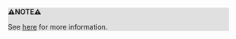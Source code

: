 <div style="margin:2em; background-color: #e0e0e0;">

<strong>⚠️NOTE️️️⚠️</strong>

See [here](https://stackoverflow.com/a/63380360) for more information.
</div>


